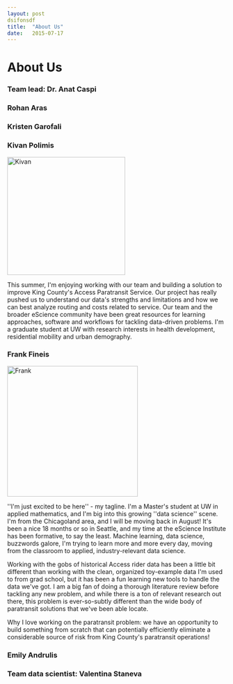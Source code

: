 ```yaml
---
layout: post
dsifonsdf
title:  "About Us"
date:   2015-07-17
---
```


# About Us

### Team lead: Dr. Anat Caspi

### Rohan Aras

### Kristen Garofali

### Kivan Polimis

<img src="/main_repo/images/kivan.jpg" alt = "Kivan" style="width:271px;">

This summer, I'm enjoying working with our team and building a solution to improve King County's Access
Paratransit Service. Our project has really pushed us to understand our data's 
strengths and limitations and how we can best analyze routing and costs related to service.
Our team and the broader eScience community have been great resources for learning
approaches, software and workflows for tackling data-driven problems. 
I'm a graduate student at UW with research interests in health development, residential mobility and urban demography.

### Frank Fineis

<img src="https://raw.githubusercontent.com/DSSG-paratransit/main_repo/gh-pages/_includes/Frank_photo.jpg" alt="Frank" style="width:300px;">


''I'm just excited to be here'' - my tagline. I'm a Master's student at UW in applied mathematics, and I'm big into this growing ''data science'' scene. I'm from the Chicagoland area, and I will be moving back in August! It's been a nice 18 months or so in Seattle, and my time at the eScience Institute has been formative, to say the least. Machine learning, data science, buzzwords galore, I'm trying to learn more and more every day, moving from the classroom to applied, industry-relevant data science.
    
Working with the gobs of historical Access rider data has been a little bit different than working with the clean, organized toy-example data I'm used to from grad school, but it has been a fun learning new tools to handle the data we've got. I am a big fan of doing a thorough literature review before tackling any new problem, and while there is a ton of relevant research out there, this problem is ever-so-subtly different than the wide body of paratransit solutions that we've been able locate.

Why I love working on the paratransit problem: we have an opportunity to build something from scratch that can potentially efficiently eliminate a considerable source of risk from King County's paratransit operations!

### Emily Andrulis

### Team data scientist: Valentina Staneva

